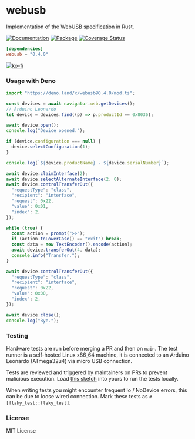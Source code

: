# webusb

Implementation of the [WebUSB specification](https://wicg.github.io/webusb/) in
Rust.

[![Documentation](https://docs.rs/webusb/badge.svg)](https://docs.rs/webusb)
[![Package](https://img.shields.io/crates/v/webusb.svg)](https://crates.io/crates/webusb)
[![Coverage Status](https://coveralls.io/repos/github/littledivy/webusb/badge.svg)](https://coveralls.io/github/littledivy/webusb)

```toml
[dependencies]
webusb = "0.4.0"
```

[![ko-fi](https://ko-fi.com/img/githubbutton_sm.svg)](https://ko-fi.com/X8X4Y6IZ)

### Usage with Deno

```typescript
import "https://deno.land/x/webusb@0.4.0/mod.ts";

const devices = await navigator.usb.getDevices();
// Arduino Leonardo
let device = devices.find((p) => p.productId == 0x8036);

await device.open();
console.log("Device opened.");

if (device.configuration === null) {
  device.selectConfiguration(1);
}

console.log(`${device.productName} - ${device.serialNumber}`);

await device.claimInterface(2);
await device.selectAlternateInterface(2, 0);
await device.controlTransferOut({
  "requestType": "class",
  "recipient": "interface",
  "request": 0x22,
  "value": 0x01,
  "index": 2,
});

while (true) {
  const action = prompt(">>");
  if (action.toLowerCase() == "exit") break;
  const data = new TextEncoder().encode(action);
  await device.transferOut(4, data);
  console.info("Transfer.");
}

await device.controlTransferOut({
  "requestType": "class",
  "recipient": "interface",
  "request": 0x22,
  "value": 0x00,
  "index": 2,
});

await device.close();
console.log("Bye.");
```

### Testing

Hardware tests are run before merging a PR and then on `main`. The test runner
is a self-hosted Linux x86_64 machine, it is connected to an Arduino Leonardo
(ATmega32u4) via micro USB connection.

Tests are reviewed and triggered by maintainers on PRs to prevent malicious
execution. Load
[this sketch](https://github.com/webusb/arduino/blob/gh-pages/demos/console/sketch/sketch.ino)
into yours to run the tests locally.

When writing tests you might encounter frequent Io / NoDevice errors, this can
be due to loose wired connection. Mark these tests as
`#[flaky_test::flaky_test]`.

### License

MIT License
